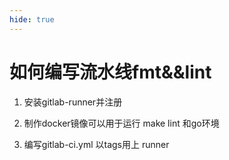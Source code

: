 ```yaml
---
hide: true
---
```

# 如何编写流水线fmt&&lint

1. 安装gitlab-runner并注册

2. 制作docker镜像可以用于运行 make lint 和go环境

3. 编写gitlab-ci.yml 以tags用上 runner

